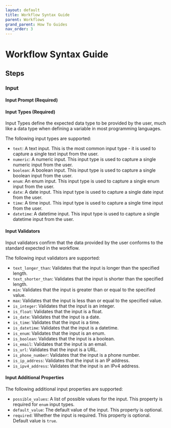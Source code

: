 ```yaml
---
layout: default
title: Workflow Syntax Guide
parent: Workflows
grand_parent: How To Guides
nav_order: 3
---
```

# Workflow Syntax Guide

## Steps

### Input

#### Input Prompt (Required)



#### Input Types (Required)

Input Types define the expected data type to be provided by the user, much like a data type when defining a variable in most programming languages.

The following input types are supported:

* `text`: A text input. This is the most common input type - it is used to capture a single text input from the user.
* `numeric`: A numeric input. This input type is used to capture a single numeric input from the user.
* `boolean`: A boolean input. This input type is used to capture a single boolean input from the user.
* `enum`: An enum input. This input type is used to capture a single enum input from the user.
* `date`: A date input. This input type is used to capture a single date input from the user.
* `time`: A time input. This input type is used to capture a single time input from the user.
* `datetime`: A datetime input. This input type is used to capture a single datetime input from the user.

#### Input Validators

Input validators confirm that the data provided by the user conforms to the standard expected in the workflow.

The following input validators are supported:

* `text_longer_than`: Validates that the input is longer than the specified length.
* `text_shorter_than`: Validates that the input is shorter than the specified length.
* `min`: Validates that the input is greater than or equal to the specified value.
* `max`: Validates that the input is less than or equal to the specified value.
* `is_integer`: Validates that the input is an integer.
* `is_float`: Validates that the input is a float.
* `is_date`: Validates that the input is a date.
* `is_time`: Validates that the input is a time.
* `is_datetime`: Validates that the input is a datetime.
* `is_enum`: Validates that the input is an enum.
* `is_boolean`: Validates that the input is a boolean.
* `is_email`: Validates that the input is an email.
* `is_url`: Validates that the input is a URL.
* `is_phone_number`: Validates that the input is a phone number.
* `is_ip_address`: Validates that the input is an IP address.
* `is_ipv4_address`: Validates that the input is an IPv4 address.

#### Input Additional Properties

The following additional input properties are supported:

* `possible_values`: A list of possible values for the input. This property is required for `enum` input types.
* `default_value`: The default value of the input. This property is optional.
* `required`: Whether the input is required. This property is optional. Default value is `true`.
